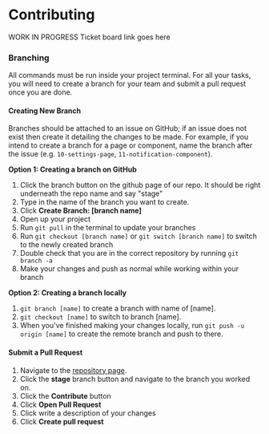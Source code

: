 # Contributing

WORK IN PROGRESS
Ticket board link goes here

### Branching

All commands must be run inside your project terminal. For all your tasks, you will need to create a branch for your team and submit a pull request once you are done.

#### Creating New Branch

Branches should be attached to an issue on GitHub; if an issue does not exist then create it detailing the changes to be made. For example, if you intend to create a branch for a page or component, name the branch after the issue (e.g. `10-settings-page`, `11-notification-component`).

**Option 1: Creating a branch on GitHub**

1. Click the branch button on the github page of our repo. It should be right underneath the repo name and say "stage"
2. Type in the name of the branch you want to create.
3. Click **Create Branch: [branch name]**
4. Open up your project
5. Run `git pull` in the terminal to update your branches
6. Run `git checkout [branch name]` or `git switch [branch name]` to switch to the newly created branch
7. Double check that you are in the correct repository by running `git branch -a`
8. Make your changes and push as normal while working within your branch

**Option 2: Creating a branch locally**

1. `git branch [name]` to create a branch with name of [name].
2. `git checkout [name]` to switch to branch [name].
3. When you've finished making your changes locally, run `git push -u origin [name]` to create the remote branch and push to there.

#### Submit a Pull Request

1. Navigate to the [repository page](https://github.com/cssgunc/catch).
2. Click the **stage** branch button and navigate to the branch you worked on.
3. Click the **Contribute** button
4. Click **Open Pull Request**
5. Click write a description of your changes
6. Click **Create pull request**
